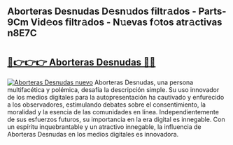 ## Aborteras Desnudas D𝚎sn𝚞dos filtr𝚊dos - Parts-9Cm Vid𝚎os filtr𝚊dos - N𝚞evas f𝚘tos atr𝚊ctivas n8E7C

# <h2><a href="http://mb3884.tromn.icu/?c=Aborteras+Desnudas">🔗👉👉👉 Aborteras Desnudas 🔗🔗</a></h2>

[![Aborteras Desnudas nuevo](https://i.imgur.com/pEAQMta.gif)](http://mb3884.tromn.icu/?c=Aborteras+Desnudas)
Aborteras Desnudas, una persona multifacética y polémica, desafía la descripción simple. Su uso innovador de los medios digitales para la autopresentación ha cautivado y enfurecido a los observadores, estimulando debates sobre el consentimiento, la moralidad y la esencia de las comunidades en línea. Independientemente de sus esfuerzos futuros, su importancia en la era digital es innegable. Con un espíritu inquebrantable y un atractivo innegable, la influencia de Aborteras Desnudas en los medios digitales es innovadora.

